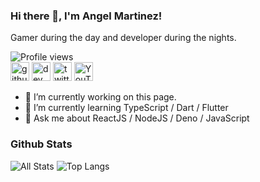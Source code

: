 ### Hi there 👋, I'm Angel Martinez!
Gamer during the day and developer during the nights.

![Profile views](https://gpvc.arturio.dev/angel-codes)  
[<img src='https://cdn.jsdelivr.net/npm/simple-icons@3.0.1/icons/github.svg' alt='github' height='30'>](https://github.com/angel-codes)  [<img src='https://cdn.jsdelivr.net/npm/simple-icons@3.0.1/icons/dev-dot-to.svg' alt='dev' height='30'>](https://dev.to/angelcodes)  [<img src='https://cdn.jsdelivr.net/npm/simple-icons@3.0.1/icons/twitter.svg' alt='twitter' height='30'>](https://twitter.com/angel_codes_139)  [<img src='https://cdn.jsdelivr.net/npm/simple-icons@3.0.1/icons/youtube.svg' alt='YouTube' height='30'>](https://www.youtube.com/channel/UCD8tWnaeoLJyZjp14sqxKTg)  


- 🔭 I’m currently working on this page. 
- 🌱 I’m currently learning TypeScript / Dart / Flutter
- 💬 Ask me about ReactJS / NodeJS / Deno / JavaScript 


### Github Stats
![All Stats](https://github-readme-stats.vercel.app/api?username=angel-codes&show_icons=true&include_all_commits=true&count_private=true&hide=contribs)
![Top Langs](https://github-readme-stats.vercel.app/api/top-langs/?username=angel-codes&layout=compact)

